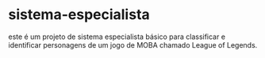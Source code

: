 # sistema-especialista
este é um projeto de sistema especialista básico para classificar e identificar personagens de um jogo de MOBA chamado League of Legends.
